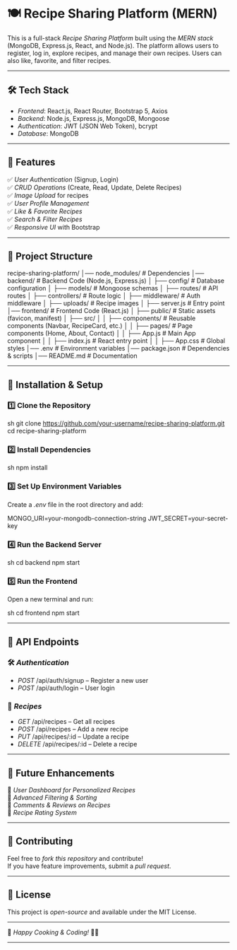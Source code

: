# 🍽 Recipe Sharing Platform (MERN)

This is a full-stack *Recipe Sharing Platform* built using the *MERN stack* (MongoDB, Express.js, React, and Node.js). The platform allows users to register, log in, explore recipes, and manage their own recipes. Users can also like, favorite, and filter recipes.

---

## 🛠 Tech Stack

- *Frontend*: React.js, React Router, Bootstrap 5, Axios  
- *Backend*: Node.js, Express.js, MongoDB, Mongoose  
- *Authentication*: JWT (JSON Web Token), bcrypt  
- *Database*: MongoDB  

---

## 🚀 Features

✅ *User Authentication* (Signup, Login)  
✅ *CRUD Operations* (Create, Read, Update, Delete Recipes)  
✅ *Image Upload* for recipes  
✅ *User Profile Management*  
✅ *Like & Favorite Recipes*  
✅ *Search & Filter Recipes*  
✅ *Responsive UI* with Bootstrap  

---

## 📂 Project Structure


recipe-sharing-platform/
│── node_modules/            # Dependencies
│── backend/                 # Backend Code (Node.js, Express.js)
│   ├── config/              # Database configuration
│   ├── models/              # Mongoose schemas
│   ├── routes/              # API routes
│   ├── controllers/         # Route logic
│   ├── middleware/          # Auth middleware
│   ├── uploads/             # Recipe images
│   ├── server.js            # Entry point
│── frontend/                # Frontend Code (React.js)
│   ├── public/              # Static assets (favicon, manifest)
│   ├── src/
│   │   ├── components/      # Reusable components (Navbar, RecipeCard, etc.)
│   │   ├── pages/           # Page components (Home, About, Contact)
│   │   ├── App.js           # Main App component
│   │   ├── index.js         # React entry point
│   │   ├── App.css          # Global styles
│── .env                     # Environment variables
│── package.json             # Dependencies & scripts
│── README.md                # Documentation


---

## 🔧 Installation & Setup

### 1️⃣ Clone the Repository

sh
git clone https://github.com/your-username/recipe-sharing-platform.git
cd recipe-sharing-platform


### 2️⃣ Install Dependencies

sh
npm install


### 3️⃣ Set Up Environment Variables

Create a *.env* file in the root directory and add:


MONGO_URI=your-mongodb-connection-string
JWT_SECRET=your-secret-key


### 4️⃣ Run the Backend Server

sh
cd backend
npm start


### 5️⃣ Run the Frontend

Open a new terminal and run:

sh
cd frontend
npm start


---

## 🔗 API Endpoints

### 🛠 *Authentication*
- *POST* /api/auth/signup – Register a new user  
- *POST* /api/auth/login – User login  

### 📖 *Recipes*
- *GET* /api/recipes – Get all recipes  
- *POST* /api/recipes – Add a new recipe  
- *PUT* /api/recipes/:id – Update a recipe  
- *DELETE* /api/recipes/:id – Delete a recipe  

---

## 📌 Future Enhancements

🔹 *User Dashboard for Personalized Recipes*  
🔹 *Advanced Filtering & Sorting*  
🔹 *Comments & Reviews on Recipes*  
🔹 *Recipe Rating System*  

---

## 🎯 Contributing

Feel free to *fork this repository* and contribute!  
If you have feature improvements, submit a *pull request*.  

---

## 📜 License

This project is *open-source* and available under the MIT License.

---

🚀 *Happy Cooking & Coding!* 🍳✨

---
